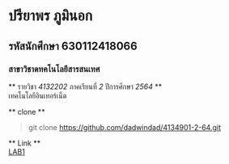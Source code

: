 # ปรียาพร ภูมินอก  
## รหัสนักศึกษา 630112418066  
### สาขาวิชาดทคโนโลยีสารสนเทศ  

** รายวิชา *4132202* ภาคเรียนที่ *2* ปีการศึกษา *2564* **  
เทคโนโลยีอินเทอร์เน็ต  

** clone **  
> git clone https://github.com/dadwindad/4134901-2-64.git

** Link **  
[LAB1](https://github.com/dadwindad/tree/master/4132202-2-64/lab1)
